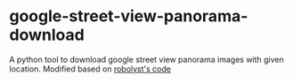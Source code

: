 # google-street-view-panorama-download
A python tool to download google street view panorama images with given location. Modified based on [robolyst's code](https://github.com/robolyst/streetview)

